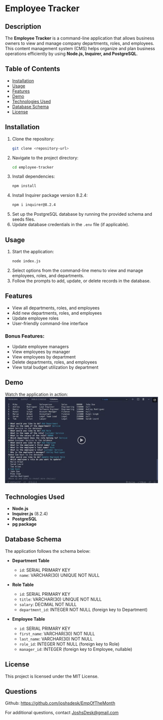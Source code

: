 # Employee Tracker

## Description

The **Employee Tracker** is a command-line application that allows business owners to view and manage company departments, roles, and employees. This content management system (CMS) helps organize and plan business operations efficiently by using **Node.js, Inquirer, and PostgreSQL**.

## Table of Contents
- [Installation](#installation)
- [Usage](#usage)
- [Features](#features)
- [Demo](#demo)
- [Technologies Used](#technologies-used)
- [Database Schema](#database-schema)
- [License](#license)

## Installation

1. Clone the repository:
   ```sh
   git clone <repository-url>
   ```
2. Navigate to the project directory:
   ```sh
   cd employee-tracker
   ```
3. Install dependencies:
   ```sh
   npm install
   ```
4. Install Inquirer package version 8.2.4:
   ```sh
   npm i inquirer@8.2.4
   ```
5. Set up the PostgreSQL database by running the provided schema and seeds files.
6. Update database credentials in the `.env` file (if applicable).

## Usage

1. Start the application:
   ```sh
   node index.js
   ```
2. Select options from the command-line menu to view and manage employees, roles, and departments.
3. Follow the prompts to add, update, or delete records in the database.

## Features

- View all departments, roles, and employees
- Add new departments, roles, and employees
- Update employee roles
- User-friendly command-line interface

### Bonus Features:
- Update employee managers
- View employees by manager
- View employees by department
- Delete departments, roles, and employees
- View total budget utilization by department

## Demo

Watch the application in action:
[![Demo Video](./Assets/12-sql-homework-video-thumbnail.png)](https://2u-20.wistia.com/medias/2lnle7xnpk)

## Technologies Used

- **Node.js**
- **Inquirer.js** (8.2.4)
- **PostgreSQL**
- **pg package**

## Database Schema

The application follows the schema below:

- **Department Table**
  - `id`: SERIAL PRIMARY KEY
  - `name`: VARCHAR(30) UNIQUE NOT NULL

- **Role Table**
  - `id`: SERIAL PRIMARY KEY
  - `title`: VARCHAR(30) UNIQUE NOT NULL
  - `salary`: DECIMAL NOT NULL
  - `department_id`: INTEGER NOT NULL (foreign key to Department)

- **Employee Table**
  - `id`: SERIAL PRIMARY KEY
  - `first_name`: VARCHAR(30) NOT NULL
  - `last_name`: VARCHAR(30) NOT NULL
  - `role_id`: INTEGER NOT NULL (foreign key to Role)
  - `manager_id`: INTEGER (foreign key to Employee, nullable)

## License

This project is licensed under the MIT License.

## Questions
Github: https://github.com/joshsdesk/EmpOfTheMonth

For additional questions, contact JoshsDesk@gmail.com

